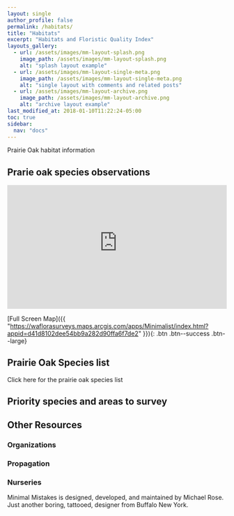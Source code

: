 ```yaml
---
layout: single
author_profile: false
permalink: /habitats/
title: "Habitats"
excerpt: "Habitats and Floristic Quality Index"
layouts_gallery:
  - url: /assets/images/mm-layout-splash.png
    image_path: /assets/images/mm-layout-splash.png
    alt: "splash layout example"
  - url: /assets/images/mm-layout-single-meta.png
    image_path: /assets/images/mm-layout-single-meta.png
    alt: "single layout with comments and related posts"
  - url: /assets/images/mm-layout-archive.png
    image_path: /assets/images/mm-layout-archive.png
    alt: "archive layout example"
last_modified_at: 2018-01-10T11:22:24-05:00
toc: true
sidebar:
  nav: "docs"
---
```


Prairie Oak habitat information 

## Prarie oak species observations

<style>.embed-container { position: relative; padding-bottom: 56.25%; height: 0; overflow: hidden; max-width: 100%; } .embed-container iframe, .embed-container object, .embed-container embed { position: absolute; top: 0; left: 0; width: 100%; height: 100%; }</style><div class='embed-container'><iframe src='https://waflorasurveys.maps.arcgis.com/apps/Minimalist/index.html?appid=d41d8102dee54bb9a282d90ffa6f7de2' frameborder='0' allowfullscreen></iframe></div>

[Full Screen Map]({{ "https://waflorasurveys.maps.arcgis.com/apps/Minimalist/index.html?appid=d41d8102dee54bb9a282d90ffa6f7de2" }}){: .btn .btn--success .btn--large}


## Prairie Oak Species list

Click here for the prairie oak species list

## Priority species and areas to survey

## Other Resources

### Organizations

### Propagation

### Nurseries

Minimal Mistakes is designed, developed, and maintained by Michael Rose. Just another boring, tattooed, designer from Buffalo New York.
